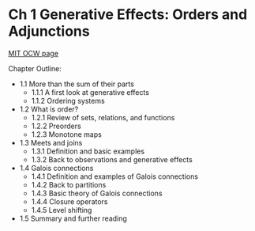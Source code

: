 # Ch 1 Generative Effects: Orders and Adjunctions

[MIT OCW page](https://ocw.mit.edu/courses/mathematics/18-s097-applied-category-theory-january-iap-2019/lecture-videos-and-readings/chapter-1-generative-effects-orders-and-adjunctions/)

Chapter Outline: 

- 1.1 More than the sum of their parts
    - 1.1.1 A first look at generative effects
    - 1.1.2 Ordering systems
- 1.2 What is order?
    - 1.2.1 Review of sets, relations, and functions
    - 1.2.2 Preorders
    - 1.2.3 Monotone maps
- 1.3 Meets and joins
    - 1.3.1 Definition and basic examples
    - 1.3.2 Back to observations and generative effects
- 1.4 Galois connections
    - 1.4.1 Definition and examples of Galois connections
    - 1.4.2 Back to partitions
    - 1.4.3 Basic theory of Galois connections
    - 1.4.4 Closure operators
    - 1.4.5 Level shifting
- 1.5 Summary and further reading


